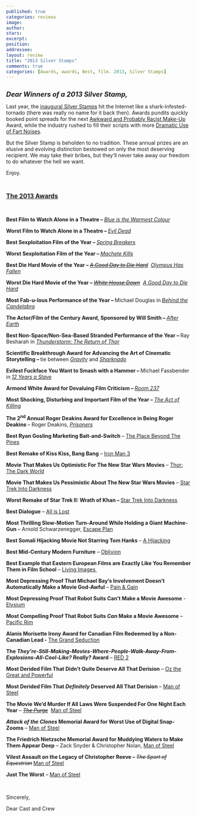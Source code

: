 ```yaml
---
published: true
categories: reviews
image:
author: 
stars: 
excerpt: 
position: 
addressee: 
layout: review
title: "2013 Silver Stamps"
comments: true
categories: [Awards, awards, Best, film. 2013, Silver Stamps]
---
```

<div><p><span class="full-image-block ssNonEditable"><a href="/letters/2013/12/14/2013-silver-stamps.html"><img src="http://static.squarespace.com/static/5005f6bcc4aa41161b33e89e/5329cf1fe4b07c068ebf74de/5329cf1fe4b07c068ebf791e/1387050302061/2013%20Silver%20Stamps.jpg" alt="" /></a></span></p>
<p><em><strong style="font-size:130%;">Dear Winners of a 2013 Silver Stamp,</strong></em></p>
<p>Last year, the <a href="/letters/2012/12/21/2012-silver-stamps.html">inaugural Silver Stamps</a> hit the Internet like a shark-infested-tornado (there was really no name for it back then). Awards pundits quickly booked point spreads for the next <a href="/letters/2012/9/10/cloud-atlas.html">Awkward and Probably Racist Make-Up</a> Award, while the industry rushed to fill their scripts with more <a href="/letters/2012/10/9/the-master.html">Dramatic Use of Fart Noises</a>.</p>
<p>But the Silver Stamp is beholden to no tradition. These annual prizes are an elusive and evolving distinction bestowed on only the most deserving recipient. We may take their bribes, but they&rsquo;ll never take away our freedom to do whatever the hell we want.</p>
<p>Enjoy.&nbsp;</p>
<p>&nbsp;</p>
<p><strong><span style="font-size:120%;text-decoration:underline;">The 2013 Awards</span></strong></p>
<p>&nbsp;</p>
<p><strong>Best Film to Watch Alone in a Theatre &ndash; </strong><a href="/letters/2013/11/18/blue-is-the-warmest-colour.html"><em>Blue is the Warmest Colour</em></a></p>
<p><strong>Worst Film to Watch Alone in a Theatre &ndash; </strong><a href="/letters/2013/4/5/evil-dead.html"><em>Evil Dead</em></a></p>
<p><strong>Best Sexploitation Film of the Year &ndash; </strong><a href="/letters/2013/3/28/spring-breakers.html"><em>Spring Breakers</em></a></p>
<p><strong>Worst Sexploitation Film of the Year &ndash; </strong><a href="/letters/2013/10/9/machete-kills.html"><em>Machete Kills</em></a></p>
<p><strong>Best Die Hard Movie of the Year &ndash; </strong><a href="/letters/2013/2/15/a-good-day-to-die-hard.html"><em><span style="text-decoration:line-through;">A Good </span></em></a><em><a href="/letters/2013/2/15/a-good-day-to-die-hard.html"><span style="text-decoration:line-through;">Day to Die Hard</span></a>&nbsp; <a href="/letters/2013/3/22/olympus-has-fallen.html">Olympus Has Fallen</a></em></p>
<p><strong>Worst Die Hard Movie of the Year &ndash; </strong><em><a href="/letters/2013/6/28/white-house-down.html"><span style="text-decoration:line-through;">White House Down</span></a>&nbsp; <a href="/letters/2013/2/15/a-good-day-to-die-hard.html">A Good Day to Die Hard </a></em></p>
<p><strong>Most Fab-u-lous Performance of the Year &ndash; </strong>Michael Douglas in<strong> </strong><a href="/letters/2013/5/29/behind-the-candelabra.html"><em>Behind the Candelabra</em></a></p>
<p><strong>The Actor/Film of the Century Award, Sponsored by Will Smith &ndash; </strong><a href="/letters/2013/6/7/after-earth.html"><em>After Earth</em></a></p>
<p><strong>Best Non-Space/Non-Sea-Based Stranded Performance of the Year &ndash; </strong>Ray Besharah in <a href="/letters/2013/11/6/thunderstorm-the-return-of-thor.html"><em>Thunderstorm: The Return of Thor</em></a></p>
<p><strong>Scientific Breakthrough Award for Advancing the Art of Cinematic Storytelling &ndash; </strong>tie between <a href="/letters/2013/10/4/gravity.html"><em>Gravity</em></a> and <a href="/letters/2013/7/17/sharknado.html"><em>Sharknado</em></a></p>
<p><strong>Evilest Fuckface You Want to Smash with a Hammer &ndash; </strong>Michael Fassbender in<strong> </strong><a href="/letters/2013/11/13/12-years-a-slave.html"><em>12 Years a Slave</em></a></p>
<p><strong>Armond White Award for Devaluing Film Criticism &ndash; </strong><a href="/letters/2013/4/9/room-237.html"><em>Room 237</em></a></p>
<p><strong>Most Shocking, Disturbing and Important Film of the Year &ndash; </strong><a href="/letters/2013/9/13/the-act-of-killing.html"><em>The Act of Killing</em></a></p>
<p><strong>The 2<sup>nd</sup> Annual Roger Deakins Award for Excellence in Being Roger Deakins&nbsp;</strong>&ndash; Roger Deakins, <a href="/letters/2013/9/10/prisoners.html"><em>Prisoners</em></a>&nbsp;</p>
<p><strong>Best Ryan Gosling Marketing Bait-and-Switch</strong> &ndash; <a href="/letters/2013/4/12/the-place-beyond-the-pines.html">The Place Beyond The Pines</a></p>
<p><strong>Best Remake of Kiss Kiss, Bang Bang</strong> &ndash; <a href="/letters/2013/5/3/iron-man-3.html">Iron Man 3</a></p>
<p><strong>Movie That Makes Us Optimistic For The New Star Wars Movies</strong> &ndash; <a href="/letters/2013/11/8/thor-the-dark-world.html">Thor: The Dark World</a></p>
<p><strong>Movie That Makes Us Pessimistic About The New Star Wars Movies</strong> &ndash; <a href="/letters/2013/5/16/star-trek-into-darkness.html">Star Trek Into Darkness</a></p>
<p><strong>Worst Remake of Star Trek II: Wrath of Khan &ndash; </strong><a href="/letters/2013/5/16/star-trek-into-darkness.html">Star Trek Into Darkness</a></p>
<p><strong>Best Dialogue</strong> &ndash; <a href="/letters/2013/10/25/all-is-lost.html">All is Lost</a>&nbsp;</p>
<p><strong>Most Thrilling Slow-Motion Turn-Around While Holding a Giant Machine-Gun</strong> &ndash; Arnold Schwarzenegger, <a href="/letters/2013/10/21/escape-plan.html">Escape Plan</a>&nbsp;</p>
<p><strong>Best Somali Hijacking Movie Not Starring Tom Hanks</strong> &ndash; <a href="/letters/2013/8/20/a-hijacking.html">A Hijacking</a></p>
<p><strong>Best Mid-Century Modern Furniture</strong> &ndash; <a href="/letters/2013/4/19/oblivion.html">Oblivion</a></p>
<p><strong>Best Example that Eastern European Films are Exactly Like You Remember Them in Film School</strong> &ndash; <a href="/letters/2013/11/20/living-images.html">Living Images&nbsp;</a></p>
<p><strong>Most Depressing Proof That Michael Bay&rsquo;s Involvement Doesn&rsquo;t Automatically Make a Movie God-Awful</strong> &ndash; <a href="/letters/2013/4/26/pain-gain.html">Pain &amp; Gain</a>&nbsp;</p>
<p><strong>Most Depressing Proof That Robot Suits Can&rsquo;t Make a Movie Awesome</strong> - <a href="/letters/2013/8/9/elysium.html">Elysium</a></p>
<p><strong>Most Compelling Proof That Robot Suits <em>Can</em> Make a Movie Awesome</strong> &ndash; <a href="/letters/2013/7/11/pacific-rim.html">Pacific Rim</a></p>
<p><strong>Alanis Morisette Irony Award for Canadian Film Redeemed by a Non-Canadian Lead - </strong><a href="/letters/2013/9/18/the-grand-seduction.html">The Grand Seduction</a></p>
<p><strong>The <em>They&rsquo;re-Still-Making-Movies-Where-People-Walk-Away-From-Explosions-All-Cool-Like? Really?</em> Award</strong> &ndash; <a href="/letters/2013/7/20/red-2.html">RED 2</a></p>
<p><strong>Most Derided Film That Didn&rsquo;t Quite Deserve All That Derision</strong> &ndash; <a href="/letters/2013/3/8/oz-the-great-and-powerful.html">Oz the Great and Powerful</a></p>
<p><strong>Most Derided Film That <em>Definitely</em> Deserved All That Derision</strong> &ndash; <a href="/letters/2013/6/14/man-of-steel.html">Man of Steel</a>&nbsp;</p>
<p><strong>The Movie We&rsquo;d Murder If All Laws Were Suspended For One Night Each Year</strong> &ndash; <a href="/letters/2013/6/13/the-purge.html"><em><span style="text-decoration:line-through;">The Purge</span></em></a>&nbsp; <a href="/letters/2013/6/14/man-of-steel.html">Man of Steel</a></p>
<p><strong><em>Attack of the Clones</em> Memorial Award for Worst Use of Digital Snap-Zooms</strong> &ndash; <a href="/letters/2013/6/14/man-of-steel.html">Man of Steel</a></p>
<p><strong>The Friedrich Nietzsche Memorial Award for Muddying Waters to Make Them Appear Deep</strong><span style="color:#444444;"> </span>&ndash; Zack Snyder &amp; Christopher Nolan, <a href="/letters/2013/6/14/man-of-steel.html">Man of Steel</a></p>
<p><strong>Vilest Assault on the Legacy of Christopher Reeve &ndash; </strong><em><span style="text-decoration:line-through;">The Sport of Equestrian</span></em><strong> </strong><a href="/letters/2013/6/14/man-of-steel.html">Man of Steel</a></p>
<p><strong>Just The Worst</strong> &ndash; <a href="/letters/2013/6/14/man-of-steel.html">Man of Steel</a></p>
<p>&nbsp;</p>
<p>Sincerely,</p>
<p>Dear Cast and Crew</p></div>
